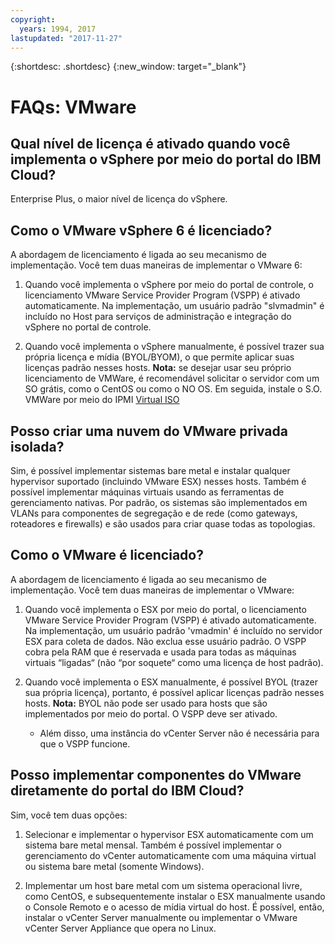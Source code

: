 ```yaml
---
copyright:
  years: 1994, 2017
lastupdated: "2017-11-27"
---
```


{:shortdesc: .shortdesc}
{:new_window: target="_blank"}

# FAQs: VMware 

## Qual nível de licença é ativado quando você implementa o vSphere por meio do portal do IBM Cloud?

Enterprise Plus, o maior nível de licença do vSphere.

## Como o VMware vSphere 6 é licenciado?

A abordagem de licenciamento é ligada ao seu mecanismo de implementação. Você tem duas maneiras de implementar o VMware 6:

1. Quando você implementa o vSphere por meio do portal de controle, o licenciamento VMware Service Provider Program (VSPP) é ativado automaticamente. Na implementação, um usuário padrão "slvmadmin" é incluído no Host para serviços de administração e integração do vSphere no portal de controle.

2. Quando você implementa o vSphere manualmente, é possível trazer sua própria licença e mídia (BYOL/BYOM), o que permite aplicar suas licenças padrão nesses hosts. **Nota:** se desejar usar seu próprio licenciamento de VMWare, é recomendável solicitar o servidor com um SO grátis, como o CentOS ou como o NO OS. Em seguida, instale o S.O. VMWare por meio do IPMI [Virtual ISO](../bare_metal/mount-iso-bare-metal-server.html)

## Posso criar uma nuvem do VMware privada isolada?

Sim, é possível implementar sistemas bare metal e instalar qualquer hypervisor suportado (incluindo VMware ESX) nesses hosts. Também é possível implementar máquinas virtuais usando as ferramentas de gerenciamento nativas. Por padrão, os sistemas são implementados em VLANs para componentes de segregação e de rede (como gateways, roteadores e firewalls) e são usados para criar quase todas as topologias.

## Como o VMware é licenciado?

A abordagem de licenciamento é ligada ao seu mecanismo de implementação. Você tem duas maneiras de implementar o VMware:

1. Quando você implementa o ESX por meio do portal, o licenciamento VMware Service Provider Program (VSPP) é ativado automaticamente. Na implementação, um usuário padrão 'vmadmin' é incluído no servidor ESX para coleta de dados. Não exclua esse usuário padrão. O VSPP cobra pela RAM que é reservada e usada para todas as máquinas virtuais “ligadas“ (não “por soquete“ como uma licença de host padrão).

2. Quando você implementa o ESX manualmente, é possível BYOL (trazer sua própria licença), portanto, é possível aplicar licenças padrão nesses hosts. **Nota:** BYOL não pode ser usado para hosts que são implementados por meio do portal. O VSPP deve ser ativado.

    * Além disso, uma instância do vCenter Server não é necessária para que o VSPP funcione.

<!--## How do I download VMware add-ons?-->
<!--To download VMware software add-ons, you need to connect to the VPN (SSL or PPTP). The VMware add-ons can then be downloaded from either of the following locations:
http://downloads.service.softlayer.com
or http://downloads.service.usgov.softlayer.com if you're on the Federal network.
All add-ons must be installed and managed through vCenter on your device that is using these license keys. Canceling a device that this software is installed on does not cancel the software license. The license must be canceled from the customer portal on the VMware Licenses page to avoid recurring fees. For more information, see the terms of service. -->

## Posso implementar componentes do VMware diretamente do portal do IBM Cloud?

Sim, você tem duas opções:

1. Selecionar e implementar o hypervisor ESX automaticamente com um sistema bare metal mensal<!-- (Figure 2)-->. Também é possível implementar o gerenciamento do vCenter automaticamente com uma máquina virtual ou sistema bare metal (somente Windows).

2. Implementar um host bare metal com um sistema operacional livre, como CentOS, e subsequentemente instalar o ESX manualmente usando o Console Remoto e o acesso de mídia virtual do host. É possível, então, instalar o vCenter Server manualmente ou implementar o VMware vCenter Server Appliance que opera no Linux.

